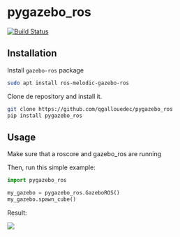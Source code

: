 # pygazebo_ros

[![Build Status](https://api.travis-ci.com/qgallouedec/pygazebo_ros.svg)](https://travis-ci.com/qgallouedec/pygazebo_ros)
                 
## Installation

Install `gazebo-ros` package

```bash
sudo apt install ros-melodic-gazebo-ros
```

Clone de repository and install it.

```bash
git clone https://github.com/qgallouedec/pygazebo_ros
pip install pygazebo_ros
```

## Usage

Make sure that a roscore and gazebo_ros are running 

Then, run this simple example:

```python
import pygazebo_ros

my_gazebo = pygazebo_ros.GazeboROS()
my_gazebo.spawn_cube()
```

Result:

![](https://raw.githubusercontent.com/qgallouedec/pygazebo_ros/master/docs/spawn_cube.png)
